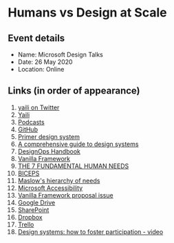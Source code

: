 # Humans vs Design at Scale

## Event details

- Name: Microsoft Design Talks
- Date: 26 May 2020
- Location: Online

## Links (in order of appearance)

1. [yaili on Twitter](https://twitter.com/yaili)
2. [Yaili](https://yaili.com)
2. [Podcasts](https://github.com/yaili/podcasts)
3. [GitHub](https://github.com)
3. [Primer design system](https://primer.style/)
4. [A comprehensive guide to design systems](https://www.invisionapp.com/inside-design/guide-to-design-systems/)
5. [DesignOps Handbook](https://www.designbetter.co/designops-handbook)
6. [Vanilla Framework](https://vanillaframework.io/)
7. [THE 7 FUNDAMENTAL HUMAN NEEDS](https://www.kennethmd.com/the-7-fundamental-human-needs/)
8. [BICEPS](https://www.palomamedina.com/biceps)
9. [Maslow's hierarchy of needs](https://en.wikipedia.org/wiki/Maslow%27s_hierarchy_of_needs)
10. [Microsoft Accessibility](https://www.microsoft.com/en-us/accessibility)
11. [Vanilla Framework proposal issue](https://github.com/canonical-web-and-design/vanilla-framework/issues/1355)
12. [Google Drive](https://drive.google.com/)
13. [SharePoint](https://products.office.com/en-gb/sharepoint/collaboration?ms.officeurl=sharepoint&rtc=1)
14. [Dropbox](https://www.dropbox.com/)
15. [Trello](https://trello.com/)
16. [Design systems: how to foster participation - video](https://noti.st/yaili/videos/hYc0cS)
